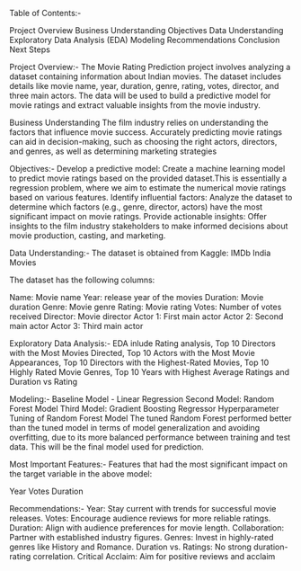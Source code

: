 Table of Contents:-

Project Overview
Business Understanding
Objectives
Data Understanding
Exploratory Data Analysis (EDA)
Modeling
Recommendations
Conclusion
Next Steps

Project Overview:-
The Movie Rating Prediction project involves analyzing a dataset containing information about Indian movies. The dataset includes details like movie name, year, duration, genre, rating, votes, director, and three main actors. The data will be used to build a predictive model for movie ratings and extract valuable insights from the movie industry.

Business Understanding
The film industry relies on understanding the factors that influence movie success. Accurately predicting movie ratings can aid in decision-making, such as choosing the right actors, directors, and genres, as well as determining marketing strategies

Objectives:-
Develop a predictive model: Create a machine learning model to predict movie ratings based on the provided dataset.This is essentially a regression problem, where we aim to estimate the numerical movie ratings based on various features.
Identify influential factors: Analyze the dataset to determine which factors (e.g., genre, director, actors) have the most significant impact on movie ratings.
Provide actionable insights: Offer insights to the film industry stakeholders to make informed decisions about movie production, casting, and marketing.

Data Understanding:-
The dataset is obtained from Kaggle: IMDb India Movies

The dataset has the following columns:

Name: Movie name
Year: release year of the movies
Duration: Movie duration
Genre: Movie genre
Rating: Movie rating
Votes: Number of votes received
Director: Movie director
Actor 1: First main actor
Actor 2: Second main actor
Actor 3: Third main actor


Exploratory Data Analysis:-
EDA inlude Rating analysis, Top 10 Directors with the Most Movies Directed, Top 10 Actors with the Most Movie Appearances, Top 10 Directors with the Highest-Rated Movies, Top 10 Highly Rated Movie Genres, Top 10 Years with Highest Average Ratings and Duration vs Rating

Modeling:-
Baseline Model - Linear Regression
Second Model: Random Forest Model
Third Model: Gradient Boosting Regressor
Hyperparameter Tuning of Random Forest Model
The tuned Random Forest performed better than the tuned model in terms of model generalization and avoiding overfitting, due to its more balanced performance between training and test data. This will be the final model used for prediction.

Most Important Features:-
Features that had the most significant impact on the target variable in the above model:

Year
Votes
Duration

Recommendations:-
Year: Stay current with trends for successful movie releases.
Votes: Encourage audience reviews for more reliable ratings.
Duration: Align with audience preferences for movie length.
Collaboration: Partner with established industry figures.
Genres: Invest in highly-rated genres like History and Romance.
Duration vs. Ratings: No strong duration-rating correlation.
Critical Acclaim: Aim for positive reviews and acclaim

